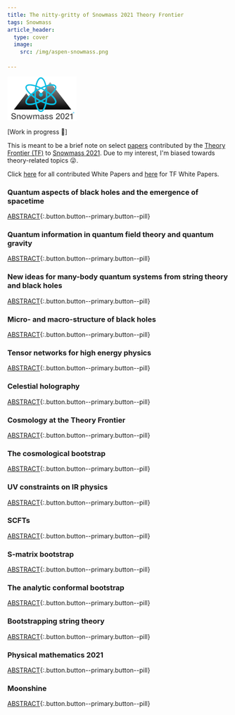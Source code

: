 ```yaml
---
title: The nitty-gritty of Snowmass 2021 Theory Frontier
tags: Snowmass
article_header: 
  type: cover
  image: 
    src: /img/aspen-snowmass.png
    
---
```


![Snowmass2021](/img/snowmass21.png)

\[Work in progress 🚧\]

This is meant to be a brief note on select [papers](https://snowmass21.org/submissions/tf) contributed by the [Theory Frontier (TF)](https://snowmass21.org/theory/start) to [Snowmass 2021](https://snowmass21.org/). Due to my interest, I'm biased towards theory-related topics 😜.

<!--more-->

Click [here](https://snowmass21.org/submissions/start) for all contributed White Papers and [here](https://docs.google.com/spreadsheets/d/1-uCMKtRlK5p3HdW3vmW-mtR79g5YoGDGJEN4v54AgOs/edit#gid=1399758376) for TF White Papers.

### Quantum aspects of black holes and the emergence of spacetime 
[ABSTRACT](https://arxiv.org/abs/2201.03096){:.button.button--primary.button--pill}

### Quantum information in quantum field theory and quantum gravity 
[ABSTRACT](https://arxiv.org/abs/2203.07117){:.button.button--primary.button--pill}

### New ideas for many-body quantum systems from string theory and black holes 
[ABSTRACT](https://arxiv.org/abs/2203.04718){:.button.button--primary.button--pill}

### Micro- and macro-structure of black holes 
[ABSTRACT](https://arxiv.org/abs/2203.04981){:.button.button--primary.button--pill}

### Tensor networks for high energy physics 
[ABSTRACT](https://arxiv.org/abs/2203.04902){:.button.button--primary.button--pill}

### Celestial holography 
[ABSTRACT](https://arxiv.org/abs/2111.11392){:.button.button--primary.button--pill}

### Cosmology at the Theory Frontier 
[ABSTRACT](https://arxiv.org/abs/2203.07629){:.button.button--primary.button--pill}

### The cosmological bootstrap
[ABSTRACT](https://arxiv.org/abs/2203.08121){:.button.button--primary.button--pill}

### UV constraints on IR physics 
[ABSTRACT](https://arxiv.org/abs/2203.06805){:.button.button--primary.button--pill}

### SCFTs 
[ABSTRACT](https://arxiv.org/abs/2202.07683){:.button.button--primary.button--pill}

### S-matrix bootstrap 
[ABSTRACT](https://arxiv.org/abs/2203.02421){:.button.button--primary.button--pill}

### The analytic conformal bootstrap 
[ABSTRACT](https://arxiv.org/abs/2202.11012){:.button.button--primary.button--pill}

### Bootstrapping string theory 
[ABSTRACT](https://arxiv.org/abs/2202.07163){:.button.button--primary.button--pill}

### Physical mathematics 2021 
[ABSTRACT](https://arxiv.org/abs/2203.05078){:.button.button--primary.button--pill}

### Moonshine 
[ABSTRACT](https://arxiv.org/abs/2201.13321){:.button.button--primary.button--pill}
